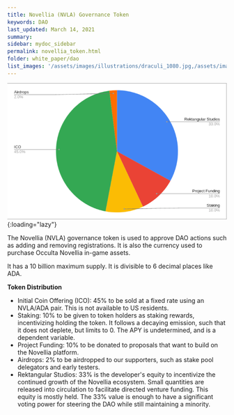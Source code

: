 ```yaml
---
title: Novellia (NVLA) Governance Token
keywords: DAO
last_updated: March 14, 2021
summary: 
sidebar: mydoc_sidebar
permalink: novellia_token.html
folder: white_paper/dao
list_images: '/assets/images/illustrations/draculi_1080.jpg,/assets/images/illustrations/laurence_the_duelist_1080.png,/assets/images/illustrations/iscara_the_ten_thousand_guns_1080.png,/assets/images/illustrations/alpha_draculi_1080.png'
---
```


![Token Distribution](/assets/images/token_distribution.png "Token Distribution"){:loading="lazy"}

The Novellia (NVLA) governance token is used to approve DAO actions such as adding and removing registrations. It is also the currency used to purchase Occulta Novellia in-game assets.

It has a 10 billion maximum supply. It is divisible to 6 decimal places like ADA.

**Token Distribution**
- Initial Coin Offering (ICO): 45% to be sold at a fixed rate using an NVLA/ADA pair. This is not available to US residents.
- Staking: 10% to be given to token holders as staking rewards, incentivizing holding the token. It follows a decaying emission, such that it does not deplete, but limits to 0. The APY is undetermined, and is a dependent variable.
- Project Funding: 10% to be donated to proposals that want to build on the Novellia platform.
- Airdrops: 2% to be airdropped to our supporters, such as stake pool delegators and early testers.
- Rektangular Studios: 33% is the developer's equity to incentivize the continued growth of the Novellia ecosystem. Small quantities are released into circulation to facilitate directed venture funding. This equity is mostly held. The 33% value is enough to have a significant voting power for steering the DAO while still maintaining a minority.

